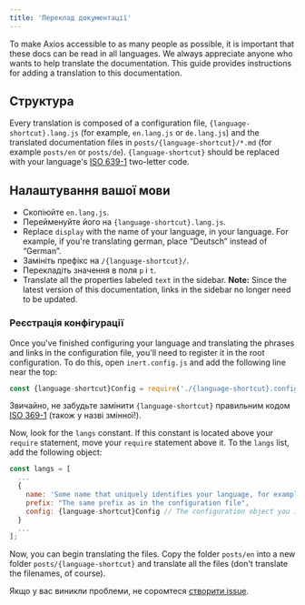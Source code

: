 ```yaml
---
title: 'Переклад документації'
---
```


To make Axios accessible to as many people as possible, it is important that these docs can be read in all languages. We always appreciate anyone who wants to help translate the documentation. This guide provides instructions for adding a translation to this documentation.

## Структура

Every translation is composed of a configuration file, `{language-shortcut}.lang.js` (for example, `en.lang.js` or `de.lang.js`) and the translated documentation files in `posts/{language-shortcut}/*.md` (for example `posts/en` or `posts/de`). `{language-shortcut}` should be replaced with your language's [ISO 639-1](https://en.wikipedia.org/wiki/ISO_639-1) two-letter code.

## Налаштування вашої мови

 - Скопіюйте `en.lang.js`.
 - Перейменуйте його на `{language-shortcut}.lang.js`.
 - Replace `display` with the name of your language, in your language. For example, if you're translating german, place “Deutsch” instead of “German”.
 - Замініть префікс на `/{language-shortcut}/`.
 - Перекладіть значення в поля `p` і `t`.
 - Translate all the properties labeled `text` in the sidebar. **Note:** Since the latest version of this documentation, links in the sidebar no longer need to be updated.

### Реєстрація конфігурації

Once you've finished configuring your language and translating the phrases and links in the configuration file, you'll need to register it in the root configuration. To do this, open `inert.config.js` and add the following line near the top:

```js
const {language-shortcut}Config = require('./{language-shortcut}.config.js');
```

Звичайно, не забудьте замінити `{language-shortcut}` правильним кодом [ISO 369-1](https://en.wikipedia.org/wiki/ISO_639-1) (також у назві змінної!).

Now, look for the `langs` constant. If this constant is located above your `require` statement, move your `require` statement above it. To the `langs` list, add the following object:

```js
const langs = [
  ...
  {
    name: 'Some name that uniquely identifies your language, for example "English" or "German"',
    prefix: "The same prefix as in the configuration file",
    config: {language-shortcut}Config // The configuration object you imported earlier
  }
  ...
];
```

Now, you can begin translating the files. Copy the folder `posts/en` into a new folder `posts/{language-shortcut}` and translate all the files (don't translate the filenames, of course).

Якщо у вас виникли проблеми, не соромтеся [створити issue](https://github.com/axios/axios-docs/issues/new/choose).